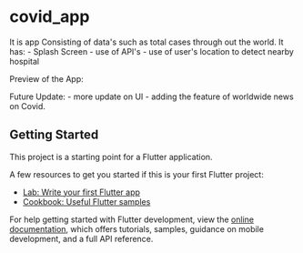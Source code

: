 # covid_app
It is app Consisting of data's such as total cases through out the world.
It has:
    - Splash Screen
    - use of API's
    - use of user's location to detect nearby hospital

Preview of the App:
    


Future Update:
    - more update on UI
    - adding the feature of worldwide news on Covid.

## Getting Started

This project is a starting point for a Flutter application.

A few resources to get you started if this is your first Flutter project:

- [Lab: Write your first Flutter app](https://docs.flutter.dev/get-started/codelab)
- [Cookbook: Useful Flutter samples](https://docs.flutter.dev/cookbook)

For help getting started with Flutter development, view the
[online documentation](https://docs.flutter.dev/), which offers tutorials,
samples, guidance on mobile development, and a full API reference.
